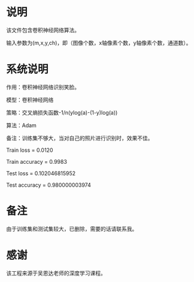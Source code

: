 # 说明
该文件包含卷积神经网络算法。

输入参数为(m,x,y,ch)，即（图像个数，x轴像素个数，y轴像素个数，通道数）。

# 系统说明

作用：卷积神经网络识别笑脸。

模型：卷积神经网络

策略：交叉熵损失函数-1/n(ylog(a)-(1-y)log(a))

算法：Adam

备注：训练集不够大，当对自己的照片进行识别时，效果不佳。

Train loss =  0.0120

Train accuracy =  0.9983

Test  loss =  0.102046815952

Test accuracy =  0.980000003974

# 备注
由于训练集和测试集较大，已删除，需要的话请联系我。

# 感谢
该工程来源于吴恩达老师的深度学习课程。